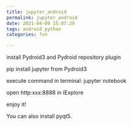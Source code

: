 ```yaml
---
title: jupyter_android
permalink: jupyter_android
date: 2021-04-09 15:07:29
tags: android python
categories: fun

---
```


install Pydroid3 and Pydroid repository plugin

pip install jupyter from Pydroid3

execute command in terminal:
jupyter notebook

open http:xxx:8888 in IExplore

enjoy it!

You can also install pyqt5.
